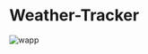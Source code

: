 # Weather-Tracker

![wapp](https://github.com/jayanti79/Weather-Tracker/assets/82038830/7f1834ba-fc2e-4e1f-b37c-11f28432602a)
